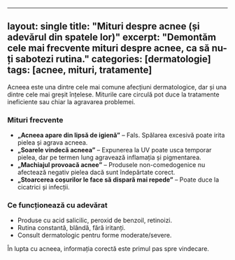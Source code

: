 
---
layout: single
title: "Mituri despre acnee (și adevărul din spatele lor)"
excerpt: "Demontăm cele mai frecvente mituri despre acnee, ca să nu-ți sabotezi rutina."
categories: [dermatologie]
tags: [acnee, mituri, tratamente]
---

Acneea este una dintre cele mai comune afecțiuni dermatologice, dar și una dintre cele mai greșit înțelese. Miturile care circulă pot duce la tratamente ineficiente sau chiar la agravarea problemei.

### Mituri frecvente
- **„Acneea apare din lipsă de igienă”** – Fals. Spălarea excesivă poate irita pielea și agrava acneea.
- **„Soarele vindecă acneea”** – Expunerea la UV poate usca temporar pielea, dar pe termen lung agravează inflamația și pigmentarea.
- **„Machiajul provoacă acnee”** – Produsele non-comedogenice nu afectează negativ pielea dacă sunt îndepărtate corect.
- **„Stoarcerea coșurilor le face să dispară mai repede”** – Poate duce la cicatrici și infecții.

### Ce funcționează cu adevărat
- Produse cu acid salicilic, peroxid de benzoil, retinoizi.
- Rutina constantă, blândă, fără iritanți.
- Consult dermatologic pentru forme moderate/severe.

În lupta cu acneea, informația corectă este primul pas spre vindecare.
